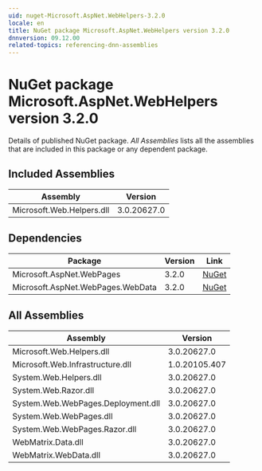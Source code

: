 ```yaml
---
uid: nuget-Microsoft.AspNet.WebHelpers-3.2.0
locale: en
title: NuGet package Microsoft.AspNet.WebHelpers version 3.2.0
dnnversion: 09.12.00
related-topics: referencing-dnn-assemblies
---
```


# NuGet package Microsoft.AspNet.WebHelpers version 3.2.0
Details of published NuGet package.
*All Assemblies* lists all the assemblies that are included in this package or any dependent package.

## Included Assemblies

|Assembly|Version|
|---|---|
|Microsoft.Web.Helpers.dll|3.0.20627.0|

## Dependencies

|Package|Version|Link|
|---|---|---|
|Microsoft.AspNet.WebPages|3.2.0|[NuGet](https://www.nuget.org/packages/Microsoft.AspNet.WebPages/3.2.0)|
|Microsoft.AspNet.WebPages.WebData|3.2.0|[NuGet](https://www.nuget.org/packages/Microsoft.AspNet.WebPages.WebData/3.2.0)|

## All Assemblies

|Assembly|Version|
|---|---|
|Microsoft.Web.Helpers.dll|3.0.20627.0|
|Microsoft.Web.Infrastructure.dll|1.0.20105.407|
|System.Web.Helpers.dll|3.0.20627.0|
|System.Web.Razor.dll|3.0.20627.0|
|System.Web.WebPages.Deployment.dll|3.0.20627.0|
|System.Web.WebPages.dll|3.0.20627.0|
|System.Web.WebPages.Razor.dll|3.0.20627.0|
|WebMatrix.Data.dll|3.0.20627.0|
|WebMatrix.WebData.dll|3.0.20627.0|

